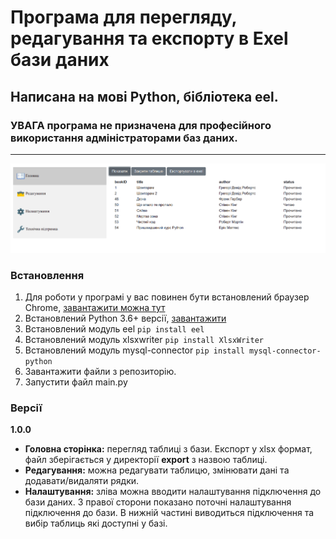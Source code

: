 # Програма для перегляду, редагування та експорту в Exel бази даних

## Написана на мові Python, бібліотека eel.
### УВАГА програма не призначена для професійного використання адміністраторами баз даних.
______
![img](https://github.com/Patriot777/Patriot77/blob/main/header_md/header.png)

### Встановлення
1. Для роботи у програмі у вас повинен бути встановлений браузер Chrome, [завантажити можна тут](https://www.google.com/chrome/?brand=BNSD&gclid=CjwKCAjw3riIBhAwEiwAzD3TiUO7b8yjsiC1Py8bazCA3BG0fLeArFPW1SwbF5u3f9MRBTw7ggFyeBoCyhAQAvD_BwE&gclsrc=aw.ds)
2. Встановлений Python 3.6+ версії, [завантажити](https://www.python.org/downloads/)
3. Встановлений модуль eel ```pip install eel```
4. Встановлений модуль xlsxwriter ```pip install XlsxWriter```
5. Встановлений модуль mysql-connector ```pip install mysql-connector-python```
6. Завантажити файли з репозиторію.
7. Запустити файл main.py

### Версії
**1.0.0**<br>
- **Головна сторінка:** перегляд таблиці з бази. Експорт у xlsx формат, файл зберігається у директорії **export** з назвою таблиці.
- **Редагування:** можна редагувати таблицю, змінювати дані та додавати/видаляти рядки.
- **Налаштування:** зліва можна вводити налаштування підключення до бази даних. З правої сторони показано поточні налаштування підключення до бази. В нижній частині виводиться підключення та вибір таблиць які доступні у базі.
